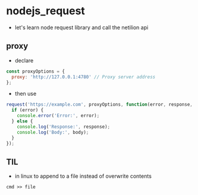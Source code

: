 # nodejs_request

- let's learn node request library and call the netilion api

## proxy

- declare
```js
const proxyOptions = {
  proxy: 'http://127.0.0.1:4780' // Proxy server address
};
```
- then use
```js
request('https://example.com', proxyOptions, function(error, response, body) {
  if (error) {
    console.error('Error:', error);
  } else {
    console.log('Response:', response);
    console.log('Body:', body);
  }
});
```

## TIL

- in linux to append to a file instead of overwrite contents

```console
cmd >> file
```